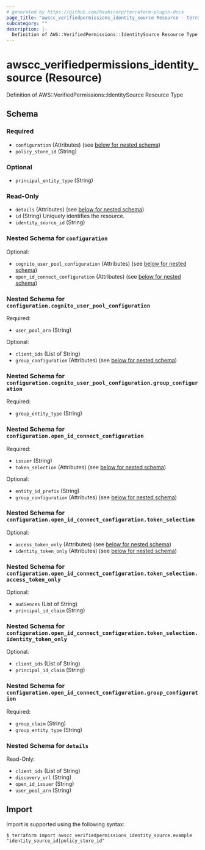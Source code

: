 ```yaml
---
# generated by https://github.com/hashicorp/terraform-plugin-docs
page_title: "awscc_verifiedpermissions_identity_source Resource - terraform-provider-awscc"
subcategory: ""
description: |-
  Definition of AWS::VerifiedPermissions::IdentitySource Resource Type
---
```


# awscc_verifiedpermissions_identity_source (Resource)

Definition of AWS::VerifiedPermissions::IdentitySource Resource Type



<!-- schema generated by tfplugindocs -->
## Schema

### Required

- `configuration` (Attributes) (see [below for nested schema](#nestedatt--configuration))
- `policy_store_id` (String)

### Optional

- `principal_entity_type` (String)

### Read-Only

- `details` (Attributes) (see [below for nested schema](#nestedatt--details))
- `id` (String) Uniquely identifies the resource.
- `identity_source_id` (String)

<a id="nestedatt--configuration"></a>
### Nested Schema for `configuration`

Optional:

- `cognito_user_pool_configuration` (Attributes) (see [below for nested schema](#nestedatt--configuration--cognito_user_pool_configuration))
- `open_id_connect_configuration` (Attributes) (see [below for nested schema](#nestedatt--configuration--open_id_connect_configuration))

<a id="nestedatt--configuration--cognito_user_pool_configuration"></a>
### Nested Schema for `configuration.cognito_user_pool_configuration`

Required:

- `user_pool_arn` (String)

Optional:

- `client_ids` (List of String)
- `group_configuration` (Attributes) (see [below for nested schema](#nestedatt--configuration--cognito_user_pool_configuration--group_configuration))

<a id="nestedatt--configuration--cognito_user_pool_configuration--group_configuration"></a>
### Nested Schema for `configuration.cognito_user_pool_configuration.group_configuration`

Required:

- `group_entity_type` (String)



<a id="nestedatt--configuration--open_id_connect_configuration"></a>
### Nested Schema for `configuration.open_id_connect_configuration`

Required:

- `issuer` (String)
- `token_selection` (Attributes) (see [below for nested schema](#nestedatt--configuration--open_id_connect_configuration--token_selection))

Optional:

- `entity_id_prefix` (String)
- `group_configuration` (Attributes) (see [below for nested schema](#nestedatt--configuration--open_id_connect_configuration--group_configuration))

<a id="nestedatt--configuration--open_id_connect_configuration--token_selection"></a>
### Nested Schema for `configuration.open_id_connect_configuration.token_selection`

Optional:

- `access_token_only` (Attributes) (see [below for nested schema](#nestedatt--configuration--open_id_connect_configuration--token_selection--access_token_only))
- `identity_token_only` (Attributes) (see [below for nested schema](#nestedatt--configuration--open_id_connect_configuration--token_selection--identity_token_only))

<a id="nestedatt--configuration--open_id_connect_configuration--token_selection--access_token_only"></a>
### Nested Schema for `configuration.open_id_connect_configuration.token_selection.access_token_only`

Optional:

- `audiences` (List of String)
- `principal_id_claim` (String)


<a id="nestedatt--configuration--open_id_connect_configuration--token_selection--identity_token_only"></a>
### Nested Schema for `configuration.open_id_connect_configuration.token_selection.identity_token_only`

Optional:

- `client_ids` (List of String)
- `principal_id_claim` (String)



<a id="nestedatt--configuration--open_id_connect_configuration--group_configuration"></a>
### Nested Schema for `configuration.open_id_connect_configuration.group_configuration`

Required:

- `group_claim` (String)
- `group_entity_type` (String)




<a id="nestedatt--details"></a>
### Nested Schema for `details`

Read-Only:

- `client_ids` (List of String)
- `discovery_url` (String)
- `open_id_issuer` (String)
- `user_pool_arn` (String)

## Import

Import is supported using the following syntax:

```shell
$ terraform import awscc_verifiedpermissions_identity_source.example "identity_source_id|policy_store_id"
```
